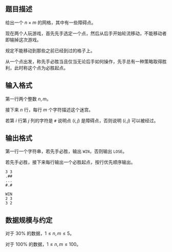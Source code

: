 ## 题目描述

给出一个 $n\times m$ 的网格，其中有一些障碍点。

现在两个人玩游戏，首先先手选定一个点，然后从后手开始轮流移动，不能移动者即输掉这次游戏。

规定不能移动到那些之前已经到过的格子上。

从一个点出发，称先手必胜当且仅当无论后手如何操作，先手总有一种策略取得胜利，此时称这个点为必胜起点。

## 输入格式

第一行两个整数 $n,m$。

接下来 $n$ 行，每行 $m$ 个字符描述这个迷宫。

若第 $i$ 行第 $j$ 列的字符是 `#` 说明点 $(i,j)$ 是障碍点，否则说明 $(i,j)$ 可以被经过。

## 输出格式

第一行一个字符串，若先手必胜，输出 `WIN`，否则输出 `LOSE`。

若先手必胜，接下来每行输出一个必胜起点，按行优先顺序输出。

```input1
3 3
.##
...
#.#
```

```output1
WIN
2 3
3 2
```

## 数据规模与约定

对于 $30\%$ 的数据，$1\leq n,m\leq 5$。

对于 $100\%$ 的数据，$1\leq n,m\leq 100$。

